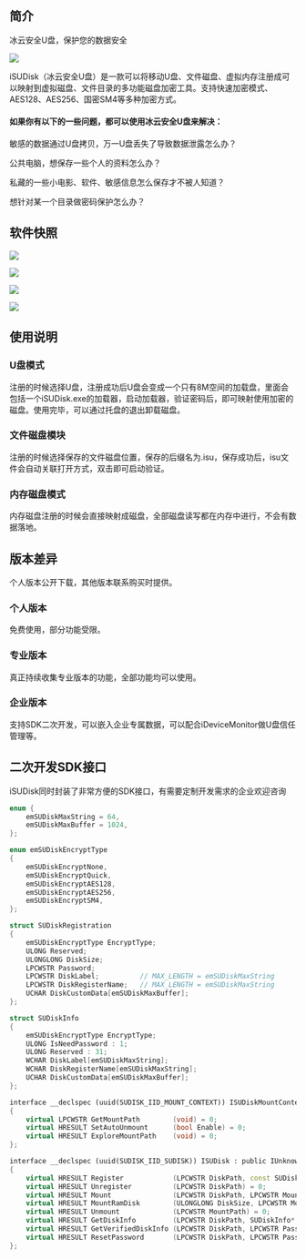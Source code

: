 ## 简介

冰云安全U盘，保护您的数据安全

![](./doc/main.png)


iSUDisk（冰云安全U盘）是一款可以将移动U盘、文件磁盘、虚拟内存注册成可以映射到虚拟磁盘、文件目录的多功能磁盘加密工具。支持快速加密模式、AES128、AES256、国密SM4等多种加密方式。

#### 如果你有以下的一些问题，都可以使用冰云安全U盘来解决：

敏感的数据通过U盘拷贝，万一U盘丢失了导致数据泄露怎么办？

公共电脑，想保存一些个人的资料怎么办？

私藏的一些小电影、软件、敏感信息怎么保存才不被人知道？

想针对某一个目录做密码保护怎么办？


## 软件快照

![](./doc/usb.png)

![](./doc/file.png)

![](./doc/loader.png)

![](./doc/dir.png)

## 使用说明

### U盘模式

注册的时候选择U盘，注册成功后U盘会变成一个只有8M空间的加载盘，里面会包括一个iSUDisk.exe的加载器，启动加载器，验证密码后，即可映射使用加密的磁盘。使用完毕，可以通过托盘的退出卸载磁盘。

### 文件磁盘模块

注册的时候选择保存的文件磁盘位置，保存的后缀名为.isu，保存成功后，isu文件会自动关联打开方式，双击即可启动验证。

### 内存磁盘模式

内存磁盘注册的时候会直接映射成磁盘，全部磁盘读写都在内存中进行，不会有数据落地。

## 版本差异

个人版本公开下载，其他版本联系购买时提供。

### 个人版本

免费使用，部分功能受限。

### 专业版本

真正持续收集专业版本的功能，全部功能均可以使用。

### 企业版本

支持SDK二次开发，可以嵌入企业专属数据，可以配合iDeviceMonitor做U盘信任管理等。

## 二次开发SDK接口

iSUDisk同时封装了非常方便的SDK接口，有需要定制开发需求的企业欢迎咨询

```C++
enum {
	emSUDiskMaxString = 64,
	emSUDiskMaxBuffer = 1024,
};

enum emSUDiskEncryptType
{
	emSUDiskEncryptNone,
	emSUDiskEncryptQuick,
	emSUDiskEncryptAES128,
	emSUDiskEncryptAES256,
	emSUDiskEncryptSM4,
};

struct SUDiskRegistration 
{
	emSUDiskEncryptType EncryptType;
	ULONG Reserved;
	ULONGLONG DiskSize;
	LPCWSTR Password;
	LPCWSTR DiskLabel;			// MAX_LENGTH = emSUDiskMaxString
	LPCWSTR DiskRegisterName;	// MAX_LENGTH = emSUDiskMaxString
	UCHAR DiskCustomData[emSUDiskMaxBuffer];
};

struct SUDiskInfo 
{
	emSUDiskEncryptType EncryptType;
	ULONG IsNeedPassword : 1;
	ULONG Reserved : 31;
	WCHAR DiskLabel[emSUDiskMaxString];
	WCHAR DiskRegisterName[emSUDiskMaxString];
	UCHAR DiskCustomData[emSUDiskMaxBuffer];
};

interface __declspec (uuid(SUDISK_IID_MOUNT_CONTEXT)) ISUDiskMountContext : public IUnknown
{
	virtual LPCWSTR	GetMountPath		(void) = 0;
	virtual HRESULT	SetAutoUnmount		(bool Enable) = 0;
	virtual HRESULT	ExploreMountPath	(void) = 0;
};

interface __declspec (uuid(SUDISK_IID_SUDISK)) ISUDisk : public IUnknown
{
	virtual HRESULT Register			(LPCWSTR DiskPath, const SUDiskRegistration& Registration) = 0;
	virtual HRESULT Unregister			(LPCWSTR DiskPath) = 0;
	virtual HRESULT	Mount				(LPCWSTR DiskPath, LPCWSTR MountPath, LPCWSTR Password, ISUDiskMountContext** Context) = 0;
	virtual HRESULT MountRamDisk		(ULONGLONG DiskSize, LPCWSTR MountPath, ISUDiskMountContext** Context) = 0;
	virtual HRESULT Unmount				(LPCWSTR MountPath) = 0;
	virtual HRESULT GetDiskInfo			(LPCWSTR DiskPath, SUDiskInfo* Info) = 0;
	virtual HRESULT GetVerifiedDiskInfo	(LPCWSTR DiskPath, LPCWSTR Password, SUDiskInfo* Info) = 0;
	virtual HRESULT	ResetPassword		(LPCWSTR DiskPath, LPCWSTR Password, LPCWSTR NewPassword) = 0;
};
```
